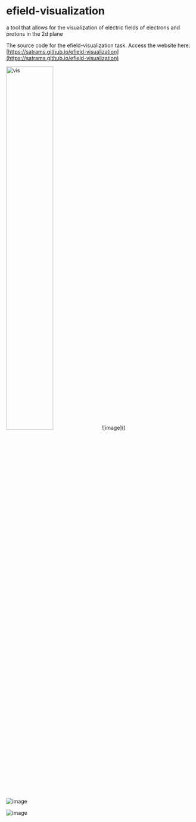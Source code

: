 # efield-visualization
a tool that allows for the visualization of electric fields of electrons and protons in the 2d plane

The source code for the efield-visualization task.
Access the website here: [https://satrams.github.io/efield-visualization](https://satrams.github.io/efield-visualization)


<img src="[drawing.jpg](https://github.com/satrams/efield-visualization/assets/59714053/285da29a-55dd-4785-8bb1-dda512a583f9)" alt="vis" width="50%"/>
![image]()

![image](https://github.com/satrams/efield-visualization/assets/59714053/c21c1fda-d31e-43f9-a9ca-b8387410ecb3)

![image](https://github.com/satrams/efield-visualization/assets/59714053/4ed5dc57-7085-4ce8-ae89-6089410f997f)

